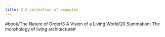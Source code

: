 ```yaml
---
title: 2 A collection of examples
---
```




#book/The Nature of Order/3 A Vision of a Living World/20 Summation: The morphology of living architecture#